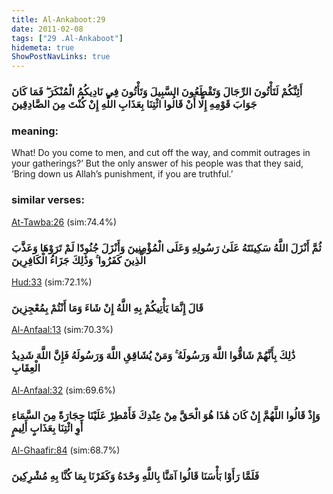 ```yaml
---
title: Al-Ankaboot:29
date: 2011-02-08
tags: ["29 .Al-Ankaboot"]
hidemeta: true 
ShowPostNavLinks: true 
---
```

### أَئِنَّكُمْ لَتَأْتُونَ الرِّجَالَ وَتَقْطَعُونَ السَّبِيلَ وَتَأْتُونَ فِي نَادِيكُمُ الْمُنْكَرَ ۖ فَمَا كَانَ جَوَابَ قَوْمِهِ إِلَّا أَنْ قَالُوا ائْتِنَا بِعَذَابِ اللَّهِ إِنْ كُنْتَ مِنَ الصَّادِقِينَ
### meaning: 
What! Do you come to men, and cut off the way, and commit outrages in your gatherings?’ But the only answer of his people was that they said, ‘Bring down us Allah’s punishment, if you are truthful.’
### similar verses: 

[At-Tawba:26](/9/26) (sim:74.4%)

### ثُمَّ أَنْزَلَ اللَّهُ سَكِينَتَهُ عَلَىٰ رَسُولِهِ وَعَلَى الْمُؤْمِنِينَ وَأَنْزَلَ جُنُودًا لَمْ تَرَوْهَا وَعَذَّبَ الَّذِينَ كَفَرُوا ۚ وَذَٰلِكَ جَزَاءُ الْكَافِرِينَ

[Hud:33](/11/33) (sim:72.1%)

### قَالَ إِنَّمَا يَأْتِيكُمْ بِهِ اللَّهُ إِنْ شَاءَ وَمَا أَنْتُمْ بِمُعْجِزِينَ

[Al-Anfaal:13](/8/13) (sim:70.3%)

### ذَٰلِكَ بِأَنَّهُمْ شَاقُّوا اللَّهَ وَرَسُولَهُ ۚ وَمَنْ يُشَاقِقِ اللَّهَ وَرَسُولَهُ فَإِنَّ اللَّهَ شَدِيدُ الْعِقَابِ

[Al-Anfaal:32](/8/32) (sim:69.6%)

### وَإِذْ قَالُوا اللَّهُمَّ إِنْ كَانَ هَٰذَا هُوَ الْحَقَّ مِنْ عِنْدِكَ فَأَمْطِرْ عَلَيْنَا حِجَارَةً مِنَ السَّمَاءِ أَوِ ائْتِنَا بِعَذَابٍ أَلِيمٍ

[Al-Ghaafir:84](/40/84) (sim:68.7%)

### فَلَمَّا رَأَوْا بَأْسَنَا قَالُوا آمَنَّا بِاللَّهِ وَحْدَهُ وَكَفَرْنَا بِمَا كُنَّا بِهِ مُشْرِكِينَ

